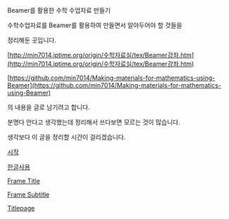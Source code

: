 Beamer를 활용한 수학 수업자료 만들기 

수학수업자료를  Beamer를 활용하여 만들면서 알아두어야 할 것들을

정리해둔 곳입니다.

[http://min7014.iptime.org/origin/수학자료실/tex/Beamer강좌.htm](http://min7014.iptime.org/origin/수학자료실/tex/Beamer강좌.htm)

[https://github.com/min7014/Making-materials-for-mathematics-using-Beamer](https://github.com/min7014/Making-materials-for-mathematics-using-Beamer)


의 내용을 글로 남기려고 합니다.

분명다 안다고 생각했는데 정리해서 쓰다보면 모르는 것이 많습니다.

생각보다 이 글을 정리할 시간이 걸리겠습니다.

[시작](./00010_시작.md)

[한글사용](./00020_한글사용.md)

[Frame Title](./00030_Frame_Title.md)

[Frame Subtitle](./00040_Frame_Subtitle.md)

[Titlepage](./00050_Titlepage.md)


